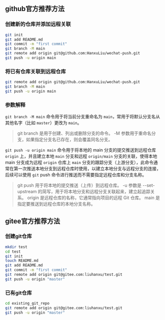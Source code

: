 ## github官方推荐方法

### 创建新的仓库并添加远程关联

```bash
git init
git add README.md
git commit -m "first commit"
git branch -M main
git remote add origin git@github.com:HanxuLiu/wechat-push.git
git push -u origin main
```

### 将已有仓库关联到远程仓库

```bash
git remote add origin git@github.com:HanxuLiu/wechat-push.git
git branch -M main
git push -u origin main
```

### 参数解释

`git branch -M main` 命令用于将当前分支重命名为 `main`，常用于将默认分支名从其他名字（比如 `master`）更改为  `main`。

> git branch 是用于创建、列出或删除分支的命令。
> -M 参数用于重命名分支，如果指定分支名已存在，则会覆盖同名分支。



`git push -u origin main` 命令用于将本地的 main 分支的提交推送到远程仓库 `origin` 上，并且建立本地 `main` 分支和远程 `origin/main` 分支的关联，使得本地 main 分支成为远程 `origin` 仓库上 `main` 分支的跟踪分支（上游分支），此命令通常在第一次推送本地分支到远程仓库时使用，以建立本地分支与远程分支的连接，后续可以使用 `git` push 命令进行推送而不需要指定远程仓库和分支名称。

> git push 用于将本地的提交推送（上传）到远程仓库。
> -u 参数是 --set-upstream 的简写，用于将本地分支和远程分支关联起来，建立起追踪关系。
> origin 是远程仓库的名称，它通常指向项目的远程 Git 仓库。
> main 是指定要推送到远程仓库的本地分支名称。

## gitee官方推荐方法

### 创建git仓库

```bash
mkdir test
cd test
git init 
touch README.md
git add README.md
git commit -m "first commit"
git remote add origin git@gitee.com:liuhanxu/test.git
git push -u origin "master"
```

### 已有git仓库

```bash
cd existing_git_repo
git remote add origin git@gitee.com:liuhanxu/test.git
git push -u origin "master"
```